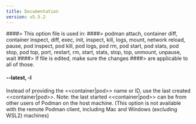 ```yaml
---
title: Documentation
version: v5.5.2
---
```


####> This option file is used in:
####>   podman attach, container diff, container inspect, diff, exec, init, inspect, kill, logs, mount, network reload, pause, pod inspect, pod kill, pod logs, pod rm, pod start, pod stats, pod stop, pod top, port, restart, rm, start, stats, stop, top, unmount, unpause, wait
####> If file is edited, make sure the changes
####> are applicable to all of those.
#### **--latest**, **-l**

Instead of providing the <<container|pod>> name or ID, use the last created <<container|pod>>.
Note: the last started <<container|pod>> can be from other users of Podman on the host machine.
(This option is not available with the remote Podman client, including Mac and Windows
(excluding WSL2) machines)
